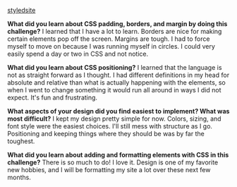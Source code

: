 [styledsite](sitepages/index.html)

**What did you learn about CSS padding, borders, and margin by doing this challenge?**
  I learned that I have a lot to learn. Borders are nice for making certain elements pop off the screen. Margins are tough. I had to force myself to move on because I was running myself in circles. I could very easily spend a day or two in CSS and not notice.

**What did you learn about CSS positioning?**
  I learned that the language is not as straight forward as I thought. I had different definitions in my head for absolute and relative than what is actually happening with the elements, so when I went to change something it would run all around in ways I did not expect. It's fun and frustrating.

**What aspects of your design did you find easiest to implement? What was most difficult?**
  I kept my design pretty simple for now. Colors, sizing, and font style were the easiest choices. I'll still mess with structure as I go. Positioning and keeping things where they should be was by far the toughest.

**What did you learn about adding and formatting elements with CSS in this challenge?**
  There is so much to do! I love it. Design is one of my favorite new hobbies, and I will be formatting my site a lot over these next few months.